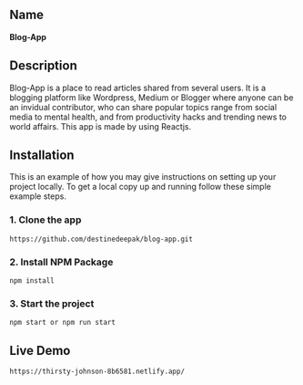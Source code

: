 ## Name
**Blog-App**
## Description
Blog-App is a place to read articles shared from several users. It is a blogging platform like Wordpress, Medium or Blogger where anyone can be an invidual contributor, who can share popular topics range from social media to mental health, and from productivity hacks and trending news to world affairs. This app is made by using Reactjs.
## Installation
This is an example of how you may give instructions on setting up your project locally. To get a local copy up and running follow these simple example steps.
### 1. Clone the app
```
https://github.com/destinedeepak/blog-app.git
```
### 2. Install NPM Package
```
npm install
```
### 3. Start the project 
```
npm start or npm run start
```
## Live Demo
```
https://thirsty-johnson-8b6581.netlify.app/
```
